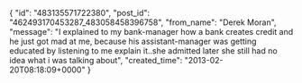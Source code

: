  {
   "id": "483135571722380",
   "post_id": "462493170453287_483058458396758",
   "from_name": "Derek Moran",
   "message": "I explained to my bank-manager how a bank creates credit and he just got mad at me, because his assistant-manager was getting educated by listening to me explain it..she admitted later she still had no idea what i was talking about",
   "created_time": "2013-02-20T08:18:09+0000"
 }
